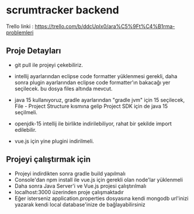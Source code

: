 # scrumtracker backend

Trello linki : https://trello.com/b/ddcUpIx0/ara%C5%9Ft%C4%B1rma-problemleri

## Proje Detayları

- git pull ile projeyi çekebiliriz.

- intellij ayarlarından eclipse code formatter yüklenmesi gerekli, daha sonra plugin ayarlarından eclipse code formatter'ın bakacağı yer seçilecek. bu dosya files altında mevcut.

- java 15 kullanıyoruz, gradle ayarlarından "gradle jvm" için 15 seçilecek, File - Project Structure kısmına gelip Project SDK için de java 15 seçilmeli.

- openjdk-15 intellij ile birlikte indirilebiliyor, rahat bir şekilde import edilebilir.

- vue.js için yine plugini indirilmeli.

## Projeyi çalıştırmak için

- Projeyi indirdikten sonra gradle build yapılmalı
- Console'dan npm install ile vue.js için gerekli olan node'lar yüklenmeli
- Daha sonra Java Server'i ve Vue.js projesi çalıştırılmalı
- localhost:3000 üzerinden proje çalışmaktadır
- Eğer isterseniz application.properties dosyasına kendi mongodb url'inizi yazarak kendi local database'inize de bağlayabilirsiniz
